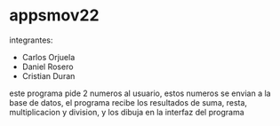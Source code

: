 # appsmov22

integrantes:
- Carlos Orjuela
- Daniel Rosero
- Cristian Duran

este programa pide 2 numeros al usuario, estos numeros se envian a la base de datos, el programa recibe los resultados de suma, resta, multiplicacion y division, y los dibuja en la interfaz del programa
